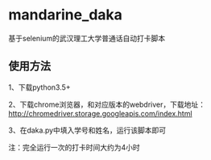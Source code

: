 # mandarine_daka
基于selenium的武汉理工大学普通话自动打卡脚本

## 使用方法
1、下载python3.5+

2、下载chrome浏览器，和对应版本的webdriver，下载地址：
http://chromedriver.storage.googleapis.com/index.html

3、在daka.py中填入学号和姓名，运行该脚本即可

注：完全运行一次的打卡时间大约为4小时
